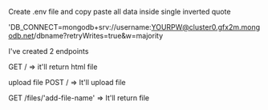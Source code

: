 Create .env file and copy paste all data inside single inverted quote 

'DB_CONNECT=mongodb+srv://username:YOURPW@cluster0.gfx2m.mongodb.net/dbname?retryWrites=true&w=majority






I've created 2 endpoints 

GET /  => it'll return html file

upload file
POST /    => It'll upload file


GET /files/'add-file-name'     => It'll return file


